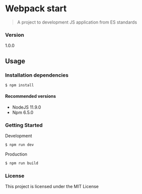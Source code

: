 # Webpack start
> A project to development JS application from ES standards

### Version
1.0.0

## Usage

### Installation dependencies

```sh
$ npm install
```

#### Recommended versions
* NodeJS 11.9.0
* Npm 6.5.0

### Getting Started
Development

```sh
$ npm run dev
```

Production

```sh
$ npm run build
```

### License
This project is licensed under the MIT License
